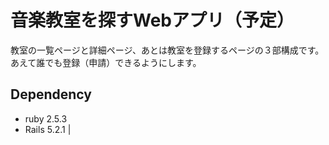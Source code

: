 # 音楽教室を探すWebアプリ（予定）

教室の一覧ページと詳細ページ、あとは教室を登録するページの３部構成です。あえて誰でも登録（申請）できるようにします。

## Dependency
* ruby 2.5.3
* Rails 5.2.1 |
